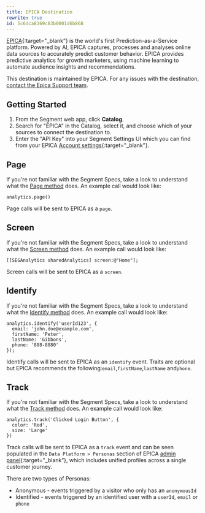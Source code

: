 ```yaml
---
title: EPICA Destination
rewrite: true
id: 5c6dca8369c83b0001d6b868
---
```

[EPICA](https://www.epica.ai?utm_source=segmentio&utm_medium=docs&utm_campaign=partners){:target="_blank”} is the world's first Prediction-as-a-Service platform. Powered by AI, EPICA captures, processes and analyses online data sources to accurately predict customer behavior. EPICA provides predictive analytics for growth marketers, using machine learning to automate audience insights and recommendations.

This destination is maintained by EPICA. For any issues with the destination, [contact the Epica Support team](mailto:support@epica.ai).


## Getting Started



1. From the Segment web app, click **Catalog**.
2. Search for "EPICA" in the Catalog, select it, and choose which of your sources to connect the destination to.
3. Enter the "API Key" into your Segment Settings UI which you can find from your EPICA [Account settings](https://platform.epica.ai/account){:target="_blank"}.


## Page

If you're not familiar with the Segment Specs, take a look to understand what the [Page method](/docs/connections/spec/page/) does. An example call would look like:

```
analytics.page()
```

Page calls will be sent to EPICA as a `page`.


## Screen

If you're not familiar with the Segment Specs, take a look to understand what the [Screen method](/docs/connections/spec/page/) does. An example call would look like:

```
[[SEGAnalytics sharedAnalytics] screen:@"Home"];
```

Screen calls will be sent to EPICA as a `screen`.


## Identify

If you're not familiar with the Segment Specs, take a look to understand what the [Identify method](/docs/connections/spec/identify/) does. An example call would look like:

```
analytics.identify('userId123', {
  email: 'john.doe@example.com',
  firstName: 'Peter',
  lastName: 'Gibbons',
  phone: '888-8880'
});
```

Identify calls will be sent to EPICA as an `identify` event. Traits are optional but EPICA recommends the following:`email`,`firstName`,`lastName` and`phone`.


## Track

If you're not familiar with the Segment Specs, take a look to understand what the [Track method](/docs/connections/spec/track/) does. An example call would look like:

```
analytics.track('Clicked Login Button', {
  color: 'Red',
  size: 'Large'
})
```

Track calls will be sent to EPICA as a `track` event and can be seen populated in the `Data Platform > Personas` section of EPICA [admin panel](https://platform.epica.ai/personas){:target="_blank”}, which includes unified profiles across a single customer journey.

There are two types of Personas:

- Anonymous - events triggered by a visitor who only has an `anonymousId`
- Identified - events triggered by an identified user with a `userId`, `email` or `phone`
